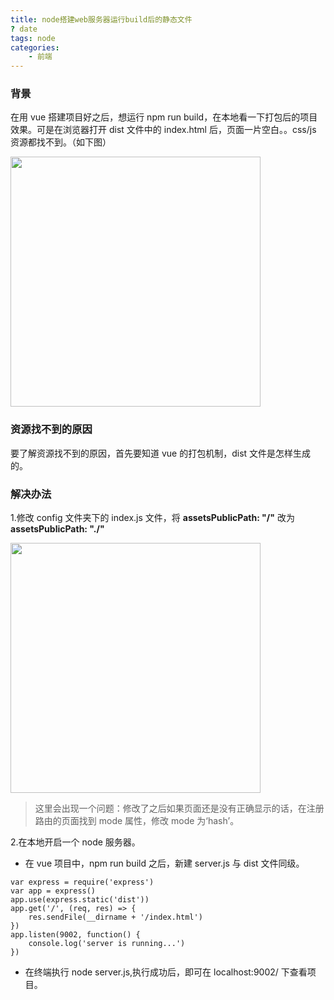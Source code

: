 ```yaml
---
title: node搭建web服务器运行build后的静态文件
? date
tags: node
categories:
    - 前端
---
```


### 背景

在用 vue 搭建项目好之后，想运行 npm run build，在本地看一下打包后的项目效果。可是在浏览器打开 dist 文件中的 index.html 后，页面一片空白。。css/js 资源都找不到。（如下图）

<!-- more -->

<img src="/images/build-html.png" width="400px">

### 资源找不到的原因

要了解资源找不到的原因，首先要知道 vue 的打包机制，dist 文件是怎样生成的。

### 解决办法

1.修改 config 文件夹下的 index.js 文件，将 **assetsPublicPath: "/"** 改为 **assetsPublicPath: "./"**

<img src="/images/build_assets_path.png" width="400px">

> 这里会出现一个问题：修改了之后如果页面还是没有正确显示的话，在注册路由的页面找到 mode 属性，修改 mode 为‘hash’。

2.在本地开启一个 node 服务器。

+ 在 vue 项目中，npm run build 之后，新建 server.js 与 dist 文件同级。

```
var express = require('express')
var app = express()
app.use(express.static('dist'))
app.get('/', (req, res) => {
    res.sendFile(__dirname + '/index.html')
})
app.listen(9002, function() {
    console.log('server is running...')
})
```

+ 在终端执行 node server.js,执行成功后，即可在 localhost:9002/ 下查看项目。
